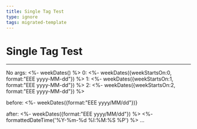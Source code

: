 ```yaml
---
title: Single Tag Test
type: ignore
tags: migrated-template
---
```

# Single Tag Test
---
No args: <%- weekDates() %>
0: <%- weekDates({weekStartsOn:0, format:"EEE yyyy-MM-dd"}) %>
1: <%- weekDates({weekStartsOn:1, format:"EEE yyyy-MM-dd"}) %>
2: <%- weekDates({weekStartsOn:2, format:"EEE yyyy-MM-dd"}) %>

before: <%- weekDates({format:"EEE yyyy/MM/dd"})}
 
after:    <%- weekDates({format:"EEE yyyy/MM/dd"}) %>
<%- formattedDateTime('%Y-%m-%d %I:%M:%S %P') %> ...


